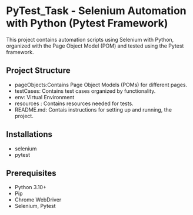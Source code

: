 # PyTest_Task - Selenium Automation with Python (Pytest Framework)

This project contains automation scripts using Selenium with Python, organized with the Page Object Model (POM) and tested using the Pytest framework.

## Project Structure

- pageObjects:Contains Page Object Models (POMs) for different pages.
- testCases: Contains test cases organized by functionality.
- env: Virtual Environment
- resources : Contains resources needed for tests.
- README.md: Contais instructions for setting up and running, the project.

## Installations
- selenium
- pytest

## Prerequisites
- Python 3.10+
- Pip
- Chrome WebDriver 
- Selenium, Pytest


